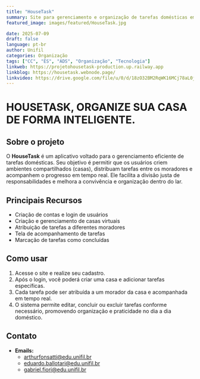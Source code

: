 ```yaml
---
title: "HouseTask"
summary: Site para gerenciamento e organização de tarefas domésticas em grupo.
featured_image: images/featured/HouseTask.jpg

date: 2025-07-09
draft: false
language: pt-br
author: Unifil
categories: Organização
tags: ["CC", "ES", "ADS", "Organização", "Tecnologia"]
linkweb: https://projetohousetask-production.up.railway.app
linkblog: https://housetask.webnode.page/
linkvideo: https://drive.google.com/file/u/0/d/18zO32BM2RqWK16MCj78aL0jkTKDfaF6L/view?usp=classroom_web
---
```


# HOUSETASK, ORGANIZE SUA CASA DE FORMA INTELIGENTE.

## Sobre o projeto

O **HouseTask** é um aplicativo voltado para o gerenciamento eficiente de tarefas domésticas. Seu objetivo é permitir que os usuários criem ambientes compartilhados (casas), distribuam tarefas entre os moradores e acompanhem o progresso em tempo real. Ele facilita a divisão justa de responsabilidades e melhora a convivência e organização dentro do lar.

## Principais Recursos

- Criação de contas e login de usuários  
- Criação e gerenciamento de casas virtuais  
- Atribuição de tarefas a diferentes moradores  
- Tela de acompanhamento de tarefas  
- Marcação de tarefas como concluídas  

## Como usar

1. Acesse o site e realize seu cadastro.  
2. Após o login, você poderá criar uma casa e adicionar tarefas específicas.  
3. Cada tarefa pode ser atribuída a um morador da casa e acompanhada em tempo real.  
4. O sistema permite editar, concluir ou excluir tarefas conforme necessário, promovendo organização e praticidade no dia a dia doméstico.

## Contato

- **Emails:**
  - arthurfonsatti@edu.unifil.br
  - eduardo.ballotari@edu.unifil.br
  - gabriel.fiori@edu.unifil.br